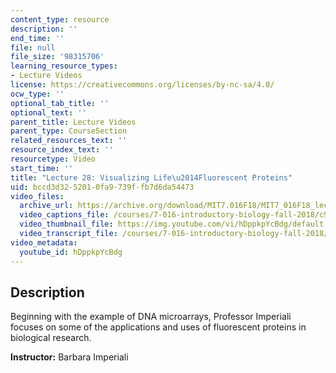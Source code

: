 ```yaml
---
content_type: resource
description: ''
end_time: ''
file: null
file_size: '98315706'
learning_resource_types:
- Lecture Videos
license: https://creativecommons.org/licenses/by-nc-sa/4.0/
ocw_type: ''
optional_tab_title: ''
optional_text: ''
parent_title: Lecture Videos
parent_type: CourseSection
related_resources_text: ''
resource_index_text: ''
resourcetype: Video
start_time: ''
title: "Lecture 28: Visualizing Life\u2014Fluorescent Proteins"
uid: bccd3d32-5201-0fa9-739f-fb7d6da54473
video_files:
  archive_url: https://archive.org/download/MIT7.016F18/MIT7_016F18_lec28_300k.mp4
  video_captions_file: /courses/7-016-introductory-biology-fall-2018/c9202dc28bb750c5978353b1dbc9d14e_hDppkpYcBdg.vtt
  video_thumbnail_file: https://img.youtube.com/vi/hDppkpYcBdg/default.jpg
  video_transcript_file: /courses/7-016-introductory-biology-fall-2018/ded2afa226f6684f612a25338994d827_hDppkpYcBdg.pdf
video_metadata:
  youtube_id: hDppkpYcBdg
---
```


Description
-----------

Beginning with the example of DNA microarrays, Professor Imperiali focuses on some of the applications and uses of fluorescent proteins in biological research.

**Instructor:** Barbara Imperiali


